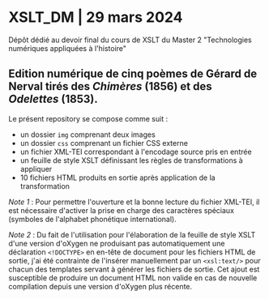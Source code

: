 # XSLT_DM | 29 mars 2024
Dépôt dédié au devoir final du cours de XSLT du Master 2 "Technologies numériques appliquées à l'histoire"

## Edition numérique de cinq poèmes de Gérard de Nerval tirés des _Chimères_ (1856) et des _Odelettes_ (1853).

Le présent repository se compose comme suit : 

  - un dossier `img` comprenant deux images
  - un dossier `css` comprenant un fichier CSS externe
  - un fichier XML-TEI correspondant à l'encodage source pris en entrée
  - un feuille de style XSLT définissant les règles de transformations à appliquer
  - 10 fichiers HTML produits en sortie après application de la transformation


*Note 1* : Pour permettre l'ouverture et la bonne lecture du fichier XML-TEI, il est nécessaire d'activer la prise en charge des caractères spéciaux (symboles de l'alphabet phonétique international).

*Note 2* : Du fait de l'utilisation pour l'élaboration de la feuille de style XSLT d'une version d'oXygen ne produisant pas automatiquement une déclaration `<!DOCTYPE>` en en-tête de document pour les fichiers HTML de sortie, j'ai été contrainte de l'insérer manuellement par un `<xsl:text/>` pour chacun des templates servant à générer les fichiers de sortie. Cet ajout est susceptible de produire un document HTML non valide en cas de nouvelle compilation depuis une version d'oXygen plus récente.
